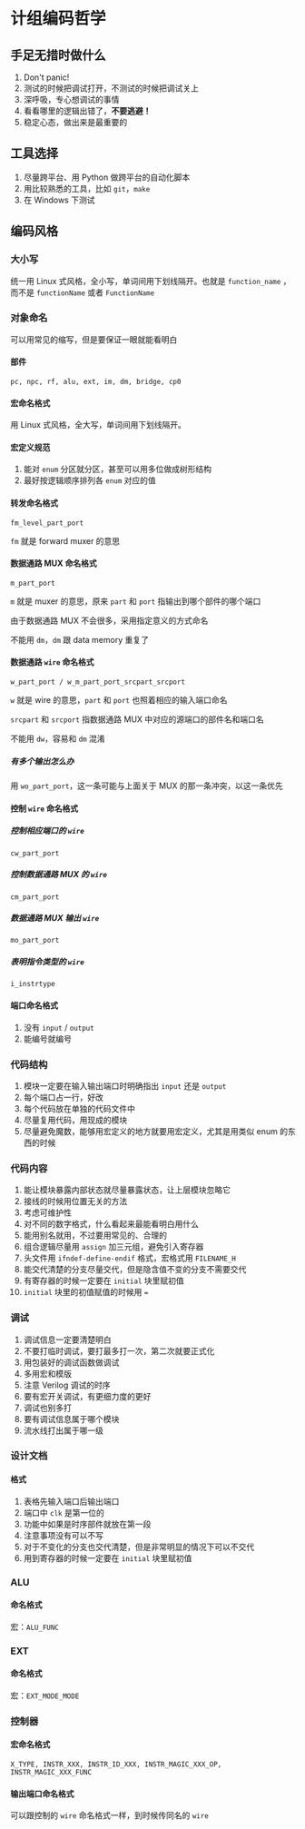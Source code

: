 # 计组编码哲学

## **手足无措时做什么**

1. Don't panic!
2. 测试的时候把调试打开，不测试的时候把调试关上
3. 深呼吸，专心想调试的事情
4. 看看哪里的逻辑出错了，**不要逃避！**
5. 稳定心态，做出来是最重要的

## 工具选择

1. 尽量跨平台、用 Python 做跨平台的自动化脚本
2. 用比较熟悉的工具，比如 `git`，`make`
3. 在 Windows 下测试

## 编码风格

### 大小写

统一用 Linux 式风格，全小写，单词间用下划线隔开。也就是 `function_name` ，而不是 `functionName` 或者 `FunctionName`

### 对象命名

可以用常见的缩写，但是要保证一眼就能看明白

#### 部件

```
pc, npc, rf, alu, ext, im, dm, bridge, cp0
```

#### 宏命名格式

用 Linux 式风格，全大写，单词间用下划线隔开。

#### 宏定义规范

1. 能对 `enum` 分区就分区，甚至可以用多位做成树形结构
2. 最好按逻辑顺序排列各 `enum` 对应的值

#### 转发命名格式

`fm_level_part_port`

`fm` 就是 forward muxer 的意思

#### 数据通路 MUX 命名格式

`m_part_port`

`m` 就是 muxer 的意思，原来 `part` 和 `port` 指输出到哪个部件的哪个端口

由于数据通路 MUX 不会很多，采用指定意义的方式命名

不能用 `dm`，`dm` 跟 data memory 重复了

#### 数据通路 `wire` 命名格式

`w_part_port / w_m_part_port_srcpart_srcport`

`w` 就是 wire 的意思，`part` 和 `port` 也照着相应的输入端口命名

`srcpart` 和 `srcport` 指数据通路 MUX 中对应的源端口的部件名和端口名

不能用 `dw`，容易和 `dm` 混淆

##### 有多个输出怎么办

用 `wo_part_port`，这一条可能与上面关于 MUX 的那一条冲突，以这一条优先

#### 控制 `wire` 命名格式

##### 控制相应端口的 `wire`

`cw_part_port`

##### 控制数据通路 MUX 的 `wire`

`cm_part_port`

##### 数据通路 MUX 输出 `wire`

`mo_part_port`

##### 表明指令类型的 `wire`

`i_instrtype`

#### 端口命名格式

1. 没有 `input` / `output`
2. 能编号就编号

### 代码结构

1. 模块一定要在输入输出端口时明确指出 `input` 还是 `output`
2. 每个端口占一行，好改
3. 每个代码放在单独的代码文件中
4. 尽量复用代码，用现成的模块
5. 尽量避免魔数，能够用宏定义的地方就要用宏定义，尤其是用类似 enum 的东西的时候

### 代码内容

1. 能让模块暴露内部状态就尽量暴露状态，让上层模块忽略它
2. 接线的时候用位置无关的方法
3. 考虑可维护性
4. 对不同的数字格式，什么看起来最能看明白用什么
5. 能用别名就用，不过要用常见的、合理的
6. 组合逻辑尽量用 `assign` 加三元组，避免引入寄存器
7. 头文件用 `ifndef-define-endif` 格式，宏格式用 `FILENAME_H`
8. 能交代清楚的分支尽量交代，但是隐含值不变的分支不需要交代
9. 有寄存器的时候一定要在 `initial` 块里赋初值
10. `initial` 块里的初值赋值的时候用 `=`

### 调试

1. 调试信息一定要清楚明白
2. 不要打临时调试，要打最多打一次，第二次就要正式化
3. 用包装好的调试函数做调试
4. 多用宏和模版
5. 注意 Verilog 调试的时序
6. 要有宏开关调试，有更细力度的更好
7. 调试也别多打
8. 要有调试信息属于哪个模块
9. 流水线打出属于哪一级

### 设计文档

#### 格式

1. 表格先输入端口后输出端口
2. 端口中 `clk` 是第一位的
3. 功能中如果是时序部件就放在第一段
4. 注意事项没有可以不写
5. 对于不变化的分支也交代清楚，但是非常明显的情况下可以不交代
6. 用到寄存器的时候一定要在 `initial` 块里赋初值

### ALU

#### 命名格式

宏：`ALU_FUNC`

### EXT

#### 命名格式

宏：`EXT_MODE_MODE`

### 控制器

#### 宏命名格式

`X_TYPE, INSTR_XXX, INSTR_ID_XXX, INSTR_MAGIC_XXX_OP, INSTR_MAGIC_XXX_FUNC`

#### 输出端口命名格式

可以跟控制的 `wire` 命名格式一样，到时候传同名的 `wire`

